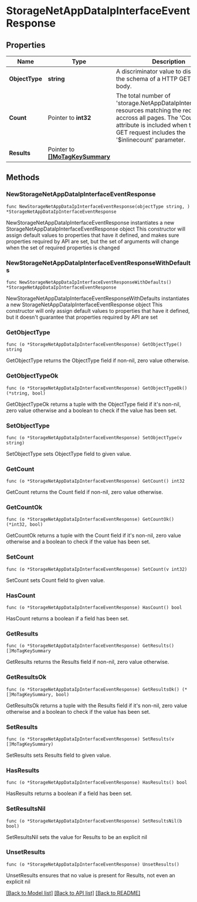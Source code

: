 # StorageNetAppDataIpInterfaceEventResponse

## Properties

Name | Type | Description | Notes
------------ | ------------- | ------------- | -------------
**ObjectType** | **string** | A discriminator value to disambiguate the schema of a HTTP GET response body. | 
**Count** | Pointer to **int32** | The total number of &#39;storage.NetAppDataIpInterfaceEvent&#39; resources matching the request, accross all pages. The &#39;Count&#39; attribute is included when the HTTP GET request includes the &#39;$inlinecount&#39; parameter. | [optional] 
**Results** | Pointer to [**[]MoTagKeySummary**](MoTagKeySummary.md) |  | [optional] 

## Methods

### NewStorageNetAppDataIpInterfaceEventResponse

`func NewStorageNetAppDataIpInterfaceEventResponse(objectType string, ) *StorageNetAppDataIpInterfaceEventResponse`

NewStorageNetAppDataIpInterfaceEventResponse instantiates a new StorageNetAppDataIpInterfaceEventResponse object
This constructor will assign default values to properties that have it defined,
and makes sure properties required by API are set, but the set of arguments
will change when the set of required properties is changed

### NewStorageNetAppDataIpInterfaceEventResponseWithDefaults

`func NewStorageNetAppDataIpInterfaceEventResponseWithDefaults() *StorageNetAppDataIpInterfaceEventResponse`

NewStorageNetAppDataIpInterfaceEventResponseWithDefaults instantiates a new StorageNetAppDataIpInterfaceEventResponse object
This constructor will only assign default values to properties that have it defined,
but it doesn't guarantee that properties required by API are set

### GetObjectType

`func (o *StorageNetAppDataIpInterfaceEventResponse) GetObjectType() string`

GetObjectType returns the ObjectType field if non-nil, zero value otherwise.

### GetObjectTypeOk

`func (o *StorageNetAppDataIpInterfaceEventResponse) GetObjectTypeOk() (*string, bool)`

GetObjectTypeOk returns a tuple with the ObjectType field if it's non-nil, zero value otherwise
and a boolean to check if the value has been set.

### SetObjectType

`func (o *StorageNetAppDataIpInterfaceEventResponse) SetObjectType(v string)`

SetObjectType sets ObjectType field to given value.


### GetCount

`func (o *StorageNetAppDataIpInterfaceEventResponse) GetCount() int32`

GetCount returns the Count field if non-nil, zero value otherwise.

### GetCountOk

`func (o *StorageNetAppDataIpInterfaceEventResponse) GetCountOk() (*int32, bool)`

GetCountOk returns a tuple with the Count field if it's non-nil, zero value otherwise
and a boolean to check if the value has been set.

### SetCount

`func (o *StorageNetAppDataIpInterfaceEventResponse) SetCount(v int32)`

SetCount sets Count field to given value.

### HasCount

`func (o *StorageNetAppDataIpInterfaceEventResponse) HasCount() bool`

HasCount returns a boolean if a field has been set.

### GetResults

`func (o *StorageNetAppDataIpInterfaceEventResponse) GetResults() []MoTagKeySummary`

GetResults returns the Results field if non-nil, zero value otherwise.

### GetResultsOk

`func (o *StorageNetAppDataIpInterfaceEventResponse) GetResultsOk() (*[]MoTagKeySummary, bool)`

GetResultsOk returns a tuple with the Results field if it's non-nil, zero value otherwise
and a boolean to check if the value has been set.

### SetResults

`func (o *StorageNetAppDataIpInterfaceEventResponse) SetResults(v []MoTagKeySummary)`

SetResults sets Results field to given value.

### HasResults

`func (o *StorageNetAppDataIpInterfaceEventResponse) HasResults() bool`

HasResults returns a boolean if a field has been set.

### SetResultsNil

`func (o *StorageNetAppDataIpInterfaceEventResponse) SetResultsNil(b bool)`

 SetResultsNil sets the value for Results to be an explicit nil

### UnsetResults
`func (o *StorageNetAppDataIpInterfaceEventResponse) UnsetResults()`

UnsetResults ensures that no value is present for Results, not even an explicit nil

[[Back to Model list]](../README.md#documentation-for-models) [[Back to API list]](../README.md#documentation-for-api-endpoints) [[Back to README]](../README.md)


